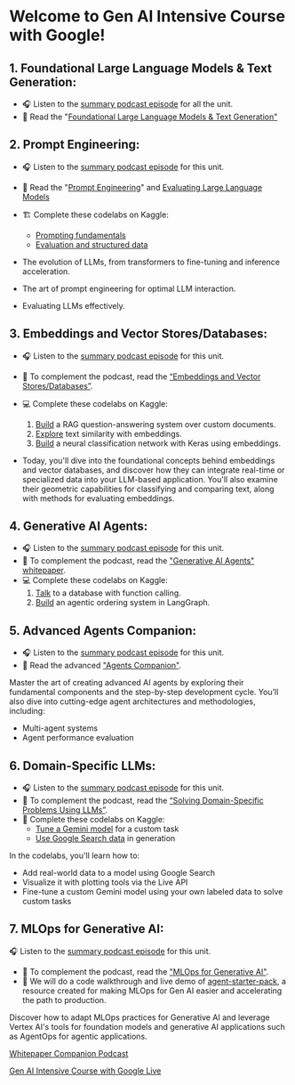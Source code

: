 # Welcome to Gen AI Intensive Course with Google!

## 1. Foundational Large Language Models & Text Generation:
- 🎧 Listen to the [summary podcast episode](https://www.youtube.com/watch?v=Na3O4Pkbp-U) for all the unit. 
- 📖 Read the "[Foundational Large Language Models & Text Generation"](https://github.com/helloboyn/GenAI-Workout/blob/main/GenAI-Kaggle/Foundational%20LLM%20%26%20Text%20Generation.pdf)

## 2. Prompt Engineering:
- 🎧 Listen to the [summary podcast episode](https://www.youtube.com/watch?v=CFtX0ZyLSAY) for this unit.
- 📖 Read the "[Prompt Engineering](https://github.com/helloboyn/GenAI-Workout/blob/main/GenAI-Kaggle/Prompt%20Engineering.pdf)" and [Evaluating Large Language Models](https://github.com/helloboyn/GenAI-Workout/blob/main/GenAI-Kaggle/Evaluating%20LLM%20Principles%20Approaches%20and%20Applications.pdf)
- 🏗️ Complete these codelabs on Kaggle:
  - [Prompting fundamentals](https://github.com/helloboyn/GenAI-Workout/blob/main/GenAI-Kaggle/prompting-fundamentals.ipynb)
  - [Evaluation and structured data](https://github.com/helloboyn/GenAI-Workout/blob/main/GenAI-Kaggle/evaluation-and-structured-output.ipynb)

- The evolution of LLMs, from transformers to fine-tuning and inference acceleration.
- The art of prompt engineering for optimal LLM interaction.
- Evaluating LLMs effectively.

## 3. Embeddings and Vector Stores/Databases:

- 🎧 Listen to the [summary podcast episode](youtube.com/watch?v=xCAVsst6WJ8) for this unit.
- 📄 To complement the podcast, read the [“Embeddings and Vector Stores/Databases”](https://github.com/helloboyn/GenAI-Workout/blob/main/GenAI-Kaggle/Embeddings%20%26%20Vector%20Stores.pdf).
- 💻 Complete these codelabs on Kaggle:
  1. [Build](https://github.com/helloboyn/GenAI-Workout/blob/main/GenAI-Kaggle/document-q-a-with-rag.ipynb) a RAG question-answering system over custom documents.
  2. [Explore](https://github.com/helloboyn/GenAI-Workout/blob/main/GenAI-Kaggle/embeddings-and-similarity-scores.ipynb) text similarity with embeddings.
  3. [Build](https://github.com/helloboyn/GenAI-Workout/blob/main/GenAI-Kaggle/classifying-embeddings-with-keras.ipynb) a neural classification network with Keras using embeddings.

- Today, you'll dive into the foundational concepts behind embeddings and vector databases, and discover how they can integrate real-time or specialized data into your LLM-based application. You'll also examine their geometric capabilities for classifying and comparing text, along with methods for evaluating embeddings.


## 4. Generative AI Agents:

- 🎧 Listen to the [summary podcast episode](youtube.com/watch?v=D3Kaqz7VW28) for this unit.
- 📖 To complement the podcast, read the ["Generative AI Agents" whitepaper](https://github.com/helloboyn/GenAI-Workout/blob/main/GenAI-Kaggle/Agents.pdf).
- 💻 Complete these codelabs on Kaggle:
  1. [Talk](https://github.com/helloboyn/GenAI-Workout/blob/main/GenAI-Kaggle/function-calling-with-the-gemini-api.ipynb) to a database with function calling.
  2. [Build](https://github.com/helloboyn/GenAI-Workout/blob/main/GenAI-Kaggle/building-an-agent-with-langgraph.ipynb) an agentic ordering system in LangGraph.

## 5. Advanced Agents Companion:

- 🎧 Listen to the [summary podcast episode](https://www.youtube.com/watch?v=7rbSwt-7odQ) for this unit.
- 📖 Read the advanced ["Agents Companion"](https://github.com/helloboyn/GenAI-Workout/blob/main/GenAI-Kaggle/Agents%20Companion.pdf).

Master the art of creating advanced AI agents by exploring their fundamental components and the step-by-step development cycle. You’ll also dive into cutting-edge agent architectures and methodologies, including:
- Multi-agent systems
- Agent performance evaluation

## 6. Domain-Specific LLMs:

- 🎧 Listen to the [summary podcast episode](https://www.youtube.com/watch?v=MWqspvVvNzA) for this unit.
- 📄 To complement the podcast, read the [“Solving Domain-Specific Problems Using LLMs”](https://github.com/helloboyn/GenAI-Workout/blob/main/GenAI-Kaggle/Solving%20Domain-Specific%20Problems%20Using%20LLMs.pdf).
- 🧪 Complete these codelabs on Kaggle:
  - [Tune a Gemini model](https://github.com/helloboyn/GenAI-Workout/blob/main/GenAI-Kaggle/fine-tuning-a-custom-model.ipynb) for a custom task
  - [Use Google Search data](https://github.com/helloboyn/GenAI-Workout/blob/main/GenAI-Kaggle/google-search-grounding.ipynb) in generation

In the codelabs, you'll learn how to:
- Add real-world data to a model using Google Search
- Visualize it with plotting tools via the Live API
- Fine-tune a custom Gemini model using your own labeled data to solve custom tasks


## 7. MLOps for Generative AI:

 🎧 Listen to the [summary podcast episode](youtube.com/watch?v=Hbk8UXavHrk) for this unit.
- 📄 To complement the podcast, read the ["MLOps for Generative AI"](https://github.com/helloboyn/GenAI-Workout/blob/main/GenAI-Kaggle/Operationalizing%20Generative%20AI%20on%20Vertex%20AI%20using%20MLOps.pdf).
- 🧪 We will do a code walkthrough and live demo of [agent-starter-pack]([goo.gle/agent-starter-pack](https://github.com/GoogleCloudPlatform/agent-starter-pack)), a resource created for making MLOps for Gen AI easier and accelerating the path to production. 


Discover how to adapt MLOps practices for Generative AI and leverage Vertex AI's tools for foundation models and generative AI applications such as AgentOps for agentic applications.

[Whitepaper Companion Podcast](https://youtube.com/playlist?list=PLqFaTIg4myu_yKJpvF8WE2JfaG5kGuvoE&si=_GDz2GWD57pS2cOg)

[Gen AI Intensive Course with Google Live](https://youtube.com/playlist?list=PLqFaTIg4myu-lbBTrUpoQQIzZZxvrOaP5&si=iyUSv3USuEF-ysfc)

